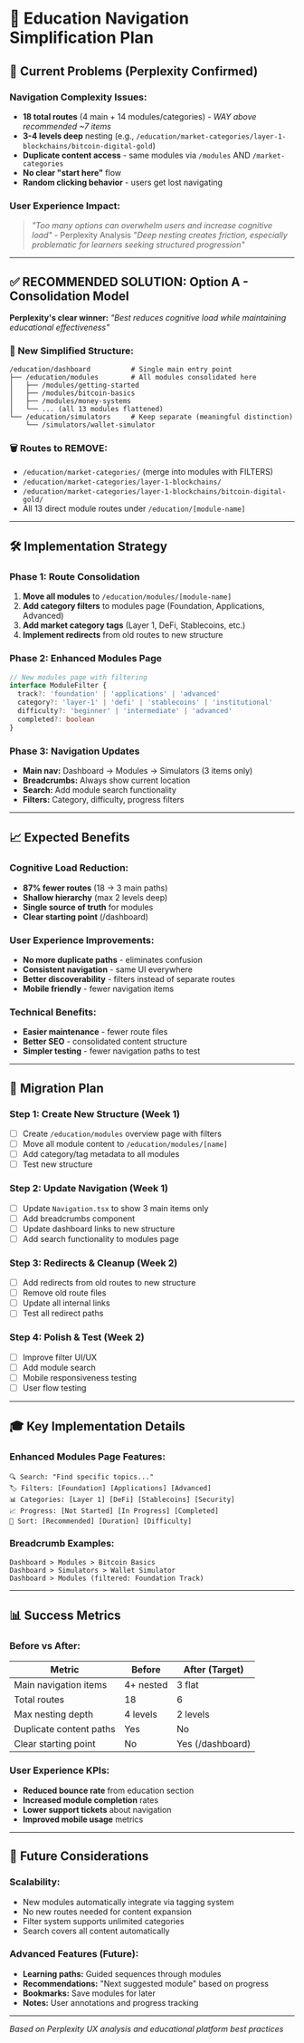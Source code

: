 # 🧭 Education Navigation Simplification Plan

## 🚨 Current Problems (Perplexity Confirmed)

### Navigation Complexity Issues:
- **18 total routes** (4 main + 14 modules/categories) - *WAY above recommended ~7 items*
- **3-4 levels deep** nesting (e.g., `/education/market-categories/layer-1-blockchains/bitcoin-digital-gold`)
- **Duplicate content access** - same modules via `/modules` AND `/market-categories`
- **No clear "start here"** flow
- **Random clicking behavior** - users get lost navigating

### User Experience Impact:
> *"Too many options can overwhelm users and increase cognitive load"* - Perplexity Analysis
> *"Deep nesting creates friction, especially problematic for learners seeking structured progression"*

---

## ✅ RECOMMENDED SOLUTION: Option A - Consolidation Model

**Perplexity's clear winner:** *"Best reduces cognitive load while maintaining educational effectiveness"*

### 🎯 New Simplified Structure:

```
/education/dashboard          # Single main entry point
├── /education/modules        # All modules consolidated here
│   ├── /modules/getting-started
│   ├── /modules/bitcoin-basics
│   ├── /modules/money-systems
│   └── ... (all 13 modules flattened)
└── /education/simulators     # Keep separate (meaningful distinction)
    └── /simulators/wallet-simulator
```

### 🗑️ Routes to REMOVE:
- `/education/market-categories/` (merge into modules with FILTERS)
- `/education/market-categories/layer-1-blockchains/`
- `/education/market-categories/layer-1-blockchains/bitcoin-digital-gold/`
- All 13 direct module routes under `/education/[module-name]`

---

## 🛠️ Implementation Strategy

### Phase 1: Route Consolidation
1. **Move all modules** to `/education/modules/[module-name]`
2. **Add category filters** to modules page (Foundation, Applications, Advanced)
3. **Add market category tags** (Layer 1, DeFi, Stablecoins, etc.)
4. **Implement redirects** from old routes to new structure

### Phase 2: Enhanced Modules Page
```typescript
// New modules page with filtering
interface ModuleFilter {
  track?: 'foundation' | 'applications' | 'advanced'
  category?: 'layer-1' | 'defi' | 'stablecoins' | 'institutional'
  difficulty?: 'beginner' | 'intermediate' | 'advanced'
  completed?: boolean
}
```

### Phase 3: Navigation Updates
- **Main nav:** Dashboard → Modules → Simulators (3 items only)
- **Breadcrumbs:** Always show current location
- **Search:** Add module search functionality
- **Filters:** Category, difficulty, progress filters

---

## 📈 Expected Benefits

### Cognitive Load Reduction:
- **87% fewer routes** (18 → 3 main paths)
- **Shallow hierarchy** (max 2 levels deep)
- **Single source of truth** for modules
- **Clear starting point** (/dashboard)

### User Experience Improvements:
- **No more duplicate paths** - eliminates confusion
- **Consistent navigation** - same UI everywhere  
- **Better discoverability** - filters instead of separate routes
- **Mobile friendly** - fewer navigation items

### Technical Benefits:
- **Easier maintenance** - fewer route files
- **Better SEO** - consolidated content structure
- **Simpler testing** - fewer navigation paths to test

---

## 🚀 Migration Plan

### Step 1: Create New Structure (Week 1)
- [ ] Create `/education/modules` overview page with filters
- [ ] Move all module content to `/education/modules/[name]`
- [ ] Add category/tag metadata to all modules
- [ ] Test new structure

### Step 2: Update Navigation (Week 1) 
- [ ] Update `Navigation.tsx` to show 3 main items only
- [ ] Add breadcrumbs component
- [ ] Update dashboard links to new structure
- [ ] Add search functionality to modules page

### Step 3: Redirects & Cleanup (Week 2)
- [ ] Add redirects from old routes to new structure  
- [ ] Remove old route files
- [ ] Update all internal links
- [ ] Test all redirect paths

### Step 4: Polish & Test (Week 2)
- [ ] Improve filter UI/UX
- [ ] Add module search
- [ ] Mobile responsiveness testing
- [ ] User flow testing

---

## 🎓 Key Implementation Details

### Enhanced Modules Page Features:
```
🔍 Search: "Find specific topics..."
🏷️ Filters: [Foundation] [Applications] [Advanced]
📊 Categories: [Layer 1] [DeFi] [Stablecoins] [Security]
📈 Progress: [Not Started] [In Progress] [Completed]
🎯 Sort: [Recommended] [Duration] [Difficulty]
```

### Breadcrumb Examples:
```
Dashboard > Modules > Bitcoin Basics
Dashboard > Simulators > Wallet Simulator  
Dashboard > Modules (filtered: Foundation Track)
```

---

## 📊 Success Metrics

### Before vs After:
| Metric | Before | After (Target) |
|--------|--------|----------------|
| Main navigation items | 4+ nested | 3 flat |
| Total routes | 18 | 6 |
| Max nesting depth | 4 levels | 2 levels |
| Duplicate content paths | Yes | No |
| Clear starting point | No | Yes (/dashboard) |

### User Experience KPIs:
- **Reduced bounce rate** from education section
- **Increased module completion** rates  
- **Lower support tickets** about navigation
- **Improved mobile usage** metrics

---

## 🔄 Future Considerations

### Scalability:
- New modules automatically integrate via tagging system
- No new routes needed for content expansion
- Filter system supports unlimited categories
- Search covers all content automatically

### Advanced Features (Future):
- **Learning paths:** Guided sequences through modules
- **Recommendations:** "Next suggested module" based on progress
- **Bookmarks:** Save modules for later
- **Notes:** User annotations and progress tracking

---

*Based on Perplexity UX analysis and educational platform best practices* 